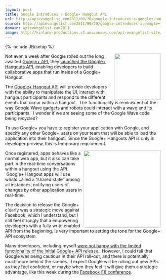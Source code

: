 ```yaml
---
layout: post
title: Google Introduces a Google+ Hangout API
url: http://apievangelist.com2011/09/20/google-introduces-a-google+-hangout-api/
source: http://apievangelist.com2011/09/20/google-introduces-a-google+-hangout-api/
domain: apievangelist.com2011
image: http://kinlane-productions.s3.amazonaws.com/api-evangelist-site/blog/google-plus-hangouts.png
---
```

{% include JB/setup %}<p>
     <img src="http://kinlane-productions.s3.amazonaws.com/google-plus/google_plus.png"  width="150" align="right" />
</p>
<p>
     Not even a week after Google rolled out the long awaited <a title="Google+ API" href="/2011/09/16/google-api-a-technology-review/">Google+ API</a>, they <a title="rolled out Google+ Hangouts API" href="http://googleplusplatform.blogspot.com/2011/09/introducing-google-hangouts-api.html">launched the Google+ Hangouts API</a>, enabling developers to build collaborative apps that run inside of a Google+ Hangout
</p>
<p>
     The <a title="Google+ Hangout API" href="http://developers.google.com/+/hangouts/">Google+ Hangout API</a> will provide developers with the ability to manipulate the UI, interact with hangout participants and respond to the different events that occur within a hangout.  The functionality is reminiscent of the way Google Wave gadgets and robots could interact with a wave and its participants.  I wonder if we are seeing some of the Google Wave code being recycled?
</p>
<p>
     To use Google+ you have to register your application with Google, and specify any other Google+ users on your team that will be able to load the application into their hangout.  Since the Google+ Hangouts API is only in developer preview, this is temporary requirement.
</p>
<p>
     <img src="http://kinlane-productions.s3.amazonaws.com/google-plus/google-plus-hangouts.png"  width="250" align="right" />
</p>
<p>
     Once registered, apps behaves like a normal web app, but it also can take part in the real-time conversations within a hangout using the API.  Google+ Hangout apps will use whats called a “shared state” among all instances, notifying users of changes by other application users in real-time.
</p>
<p>
     The decision to release the Google+ clearly was a strategic move against Facebook, which I understand, but I still feel strongly that a empowering developers with a fully write enabled API from the beginning, is very important to setting the tone for the Google+ API ecosystem.
</p>
<p>
     Many developers, including myself <a title="were not happy with the limited functionality of the Google+ API release" href="/2011/09/16/google-api-a-technology-review/">were not happy with the limited functionality of the initial Google+ API release</a>.  However, I could tell that Google was being cautious in their API roll-out, and there is potentially much more behind the scenes.  I expect Google will be rolling out new APIs as they feel confident, or maybe when they feel it will give them a strategic advantage, like this week during the <a title="Facebook F8 Conference" href="http://www.facebook.com/f8">Facebook F8 conference</a>.
</p>

